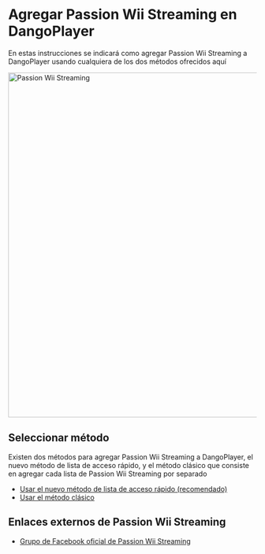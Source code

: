 # Agregar Passion Wii Streaming en DangoPlayer 

En estas instrucciones se indicará como agregar Passion Wii Streaming a DangoPlayer usando cualquiera de los dos métodos ofrecidos aquí 

<img alt='Passion Wii Streaming' width='700' src='https://dangoguides.github.io/dangoguides_spanish/iptvguides/providers/assets/passionwii.jpeg'/>

## Seleccionar método 
Existen dos métodos para agregar Passion Wii Streaming a DangoPlayer, el nuevo método de lista de acceso rápido, y el método clásico que consiste en agregar cada lista de Passion Wii Streaming por separado 

- <a href="https://dangoguides.github.io/dangoguides_spanish/iptvguides/providers/passion_wii/newmethod">Usar el nuevo método de lista de acceso rápido (recomendado)</a>
- <a href="https://dangoguides.github.io/dangoguides_spanish/iptvguides/providers/passion_wii/classicmethod">Usar el método clásico</a>

## Enlaces externos de Passion Wii Streaming 
- <a href="https://www.facebook.com/groups/300031562171152/">Grupo de Facebook oficial de Passion Wii Streaming</a>
